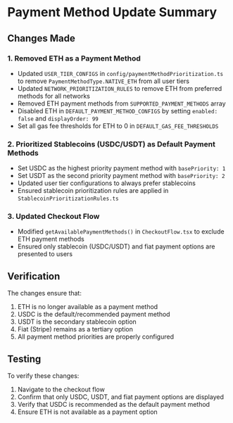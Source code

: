 # Payment Method Update Summary

## Changes Made

### 1. Removed ETH as a Payment Method
- Updated `USER_TIER_CONFIGS` in `config/paymentMethodPrioritization.ts` to remove `PaymentMethodType.NATIVE_ETH` from all user tiers
- Updated `NETWORK_PRIORITIZATION_RULES` to remove ETH from preferred methods for all networks
- Removed ETH payment methods from `SUPPORTED_PAYMENT_METHODS` array
- Disabled ETH in `DEFAULT_PAYMENT_METHOD_CONFIGS` by setting `enabled: false` and `displayOrder: 99`
- Set all gas fee thresholds for ETH to 0 in `DEFAULT_GAS_FEE_THRESHOLDS`

### 2. Prioritized Stablecoins (USDC/USDT) as Default Payment Methods
- Set USDC as the highest priority payment method with `basePriority: 1`
- Set USDT as the second priority payment method with `basePriority: 2`
- Updated user tier configurations to always prefer stablecoins
- Ensured stablecoin prioritization rules are applied in `StablecoinPrioritizationRules.ts`

### 3. Updated Checkout Flow
- Modified `getAvailablePaymentMethods()` in `CheckoutFlow.tsx` to exclude ETH payment methods
- Ensured only stablecoin (USDC/USDT) and fiat payment options are presented to users

## Verification

The changes ensure that:
1. ETH is no longer available as a payment method
2. USDC is the default/recommended payment method
3. USDT is the secondary stablecoin option
4. Fiat (Stripe) remains as a tertiary option
5. All payment method priorities are properly configured

## Testing

To verify these changes:
1. Navigate to the checkout flow
2. Confirm that only USDC, USDT, and fiat payment options are displayed
3. Verify that USDC is recommended as the default payment method
4. Ensure ETH is not available as a payment option